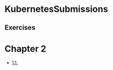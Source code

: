 # KubernetesSubmissions
## Exercises
# Chapter 2
- [1.1.](https://github.com/i-douk/devops-with-k8s-uni-helsiniki/tree/1.1)
